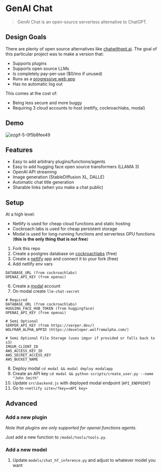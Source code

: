 # GenAI Chat

> GenAI Chat is an open-source serverless alternative to ChatGPT.

## Design Goals

There are plenty of open source alternatives like [chatwithgpt.ai](https://www.chatwithgpt.ai/). The goal of this particular project was to make a version that:

- Supports plugins
- Supports open source LLMs
- Is completely pay-per-use ($0/mo if unused)
- Runs as a [progressive web app](https://web.dev/progressive-web-apps/)
- Has no automatic log out

This comes at the cost of:

- Being less secure and more buggy
- Requiring 3 cloud accounts to host (netlify, cockroachlabs, modal)

## Demo

![ezgif-5-0f5b8fee49](https://github.com/sshh12/llm-chat-web-ui/assets/6625384/466af14d-227f-49bb-9b20-7670716fb606)

## Features

- Easy to add arbitrary plugins/functions/agents
- Easy to add hugging face open source transformers (LLAMA 3)
- OpenAI API streaming
- Image generation (StableDiffusion XL, DALLE)
- Automatic chat title generation
- Sharable links (when you make a chat public)

## Setup

At a high level:

- Netlify is used for cheap cloud functions and static hosting
- Cockroach labs is used for cheap persistent storage
- Modal is used for long-running functions and serverless GPU functions (**this is the only thing that is not free**)

1. Fork this repo
2. Create a postgres database on [cockroachlabs](https://www.cockroachlabs.com/) (free)
3. Create a [netlify](https://www.netlify.com/) app and connect it to your fork (free)
4. Add netlify env vars

```
DATABASE_URL (from cockroachlabs)
OPENAI_API_KEY (from openai)
```

6. Create a [modal](https://modal.com/) account
7. On modal create `llm-chat-secret`

```
# Required
DATABASE_URL (from cockroachlabs)
HUGGING_FACE_HUB_TOKEN (from huggingface)
OPENAI_API_KEY (from openai)

# Semi Optional
SERPER_API_KEY (from https://serper.dev/)
WOLFRAM_ALPHA_APPID (https://developer.wolframalpha.com/)

# Semi Optional File Storage (uses imgur if provided or falls back to s3)
IMGUR_CLIENT_ID
AWS_ACCESS_KEY_ID
AWS_SECRET_ACCESS_KEY
AWS_BUCKET_NAME
```

8. Deploy modal `cd modal && modal deploy modalapp`
9. Create an API key `cd modal && python scripts/create_user.py --name "John Smith"`
10. Update `src\backend.js` with deployed modal endpoint (`API_ENDPOINT`)
11. Go to `<netlify site>/?key=<API key>`

## Advanced

### Add a new plugin

_Note that plugins are only supported for openai functions agents._

Just add a new function to `/modal/tools/tools.py`.

### Add a new model

1. Update `models/chat_hf_inference.py` and adjust to whatever model you want
